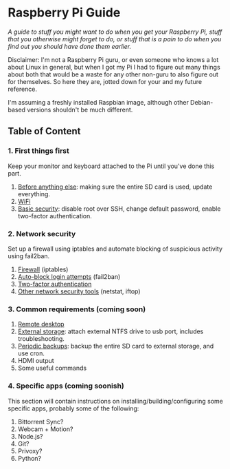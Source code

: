 Raspberry Pi Guide
===

*A guide to stuff you might want to do when you get your Raspberry Pi, stuff that you otherwise might forget to do, or stuff that is a pain to do when you find out you should have done them earlier.*

Disclaimer: I'm not a Raspberry Pi guru, or even someone who knows a lot about Linux in general, but when I got my Pi I had to figure out many things about both that would be a waste for any other non-guru to also figure out for themselves. So here they are, jotted down for your and my future reference.

I'm assuming a freshly installed Raspbian image, although other Debian-based versions shouldn't be much different.


## Table of Content

### 1. First things first

Keep your monitor and keyboard attached to the Pi until you've done this part.

1. [Before anything else][1.1]: making sure the entire SD card is used, update everything.
2. [WiFi][1.2]
3. [Basic security][1.3]: disable root over SSH, change default password, enable two-factor authentication.

[1.1]: ./1.1-before-anything-else.md
[1.2]: ./1.2-wifi.md
[1.3]: ./1.3-ssh.md

### 2. Network security

Set up a firewall using iptables and automate blocking of suspicious activity using fail2ban.

1. [Firewall][2.1] (iptables)
2. [Auto-block login attempts][2.2] (fail2ban)
3. [Two-factor authentication][2.3]
4. [Other network security tools][2.4] (netstat, iftop)

[2.1]: ./2.1-iptables.md
[2.2]: ./2.2-fail2ban.md
[2.3]: ./2.3-two-factor-authentication.md
[2.4]: ./2.4-security-tools.md

### 3. Common requirements (coming soon)

1. [Remote desktop][3.1]
2. [External storage][3.2]: attach external NTFS drive to usb port, includes troubleshooting.
3. [Periodic backups][3.2]: backup the entire SD card to external storage, and use cron.
4. HDMI output
5. Some useful commands
 
[3.1]: ./3.1-remote-desktop.md
[3.2]: ./3.2-external-storage.md
[3.3]: ./3.3-periodic-backups.md

### 4. Specific apps (coming soonish)

This section will contain instructions on installing/building/configuring some specific apps, probably some of the following:

1.  Bittorrent Sync?
2.  Webcam + Motion?
3.  Node.js?
4.  Git?
5.  Privoxy?
6.  Python?
